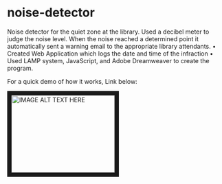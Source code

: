 # noise-detector

Noise detector for the quiet zone at the library.
Used a decibel meter to judge the noise level. When the noise reached a determined point it automatically sent a warning email to the appropriate library attendants.  •  Created Web Application which logs the date and time of the infraction • Used LAMP system, JavaScript, and Adobe Dreamweaver to create the program. 

For a quick demo of how it works, Link below:

<a href="https://www.youtube.com/watch?v=zKUdan6DYlY&t=82s
" target="_blank"><img src="http://img.youtube.com/vi/YOUTUBE_VIDEO_ID_HERE/0.jpg" 
alt="IMAGE ALT TEXT HERE" width="240" height="180" border="10" /></a>
